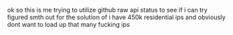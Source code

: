 ok so this is me trying to utilize github raw api status to see if i can try figured smth out for the solution of i have 450k residential ips and obviously dont want to load up that many fucking ips
